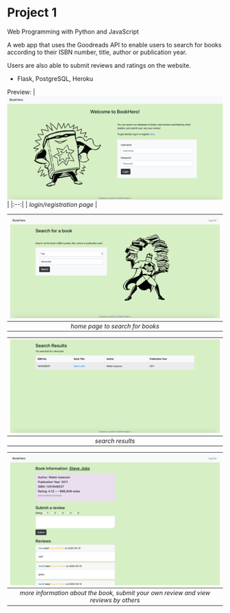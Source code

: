 # Project 1

Web Programming with Python and JavaScript

A web app that uses the Goodreads API to enable users to search for books according to their ISBN number, title, author or publication year.

Users are also able to submit reviews and ratings on the website.

- Flask, PostgreSQL, Heroku

Preview:
| ![login page](/login.png) |
|:--:|
| *login/registration page* |

| ![home page](/homepage.png) |
|:--:|
| *home page to search for books* |

| ![search](/book.png) |
|:--:|
| *search results* |

| ![info](/info.png) |
|:--:|
| *more information about the book, submit your own review and view reviews by others* |
